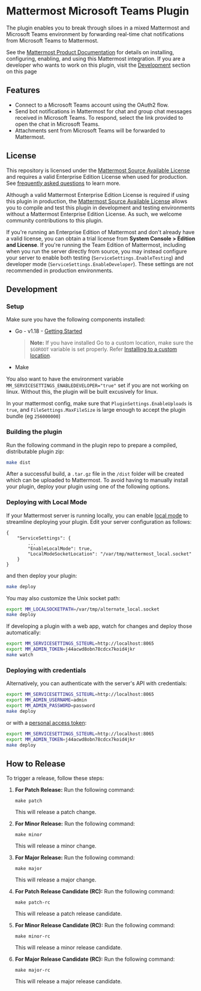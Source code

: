 # Mattermost Microsoft Teams Plugin

The plugin enables you to break through siloes in a mixed Mattermost and Microsoft Teams environment by forwarding real-time chat notifications from Microsoft Teams to Mattermost.

See the [Mattermost Product Documentation](https://docs.mattermost.com/integrate/ms-teams-interoperability.html) for details on installing, configuring, enabling, and using this Mattermost integration. If you are a developer who wants to work on this plugin, visit the [Development](#development) section on this page

## Features

- Connect to a Microsoft Teams account using the OAuth2 flow.
- Send bot notifications in Mattermost for chat and group chat messages received in Microsoft Teams. To respond, select the link provided to open the chat in Microsoft Teams.
- Attachments sent from Microsoft Teams will be forwarded to Mattermost.

## License

This repository is licensed under the [Mattermost Source Available License](LICENSE.txt) and requires a valid Enterprise Edition License when used for production. See [frequently asked questions](https://docs.mattermost.com/overview/faq.html#mattermost-source-available-license) to learn more.

Although a valid Mattermost Enterprise Edition License is required if using this plugin in production, the [Mattermost Source Available License](LICENSE.txt) allows you to compile and test this plugin in development and testing environments without a Mattermost Enterprise Edition License. As such, we welcome community contributions to this plugin.

If you're running an Enterprise Edition of Mattermost and don't already have a valid license, you can obtain a trial license from **System Console > Edition and License**. If you're running the Team Edition of Mattermost, including when you run the server directly from source, you may instead configure your server to enable both testing (`ServiceSettings.EnableTesting`) and developer mode (`ServiceSettings.EnableDeveloper`). These settings are not recommended in production environments.

## Development

### Setup

Make sure you have the following components installed:  

- Go - v1.18 - [Getting Started](https://golang.org/doc/install)
    > **Note:** If you have installed Go to a custom location, make sure the `$GOROOT` variable is set properly. Refer [Installing to a custom location](https://golang.org/doc/install#install).

- Make

You also want to have the environment variable `MM_SERVICESETTINGS_ENABLEDEVELOPER="true"` set if you are not working on linux. Without this, the plugin will be built excusively for linux.

In your mattermost config, make sure that `PluginSettings.EnableUploads` is `true`, and `FileSettings.MaxFileSize` is large enough to accept the plugin bundle (eg `256000000`)

### Building the plugin

Run the following command in the plugin repo to prepare a compiled, distributable plugin zip:

```bash
make dist
```

After a successful build, a `.tar.gz` file in the `/dist` folder will be created which can be uploaded to Mattermost. To avoid having to manually install your plugin, deploy your plugin using one of the following options.

### Deploying with Local Mode

If your Mattermost server is running locally, you can enable [local mode](https://docs.mattermost.com/administration/mmctl-cli-tool.html#local-mode) to streamline deploying your plugin. Edit your server configuration as follows:

```
{
    "ServiceSettings": {
        ...
        "EnableLocalMode": true,
        "LocalModeSocketLocation": "/var/tmp/mattermost_local.socket"
    }
}
```

and then deploy your plugin:

```bash
make deploy
```

You may also customize the Unix socket path:

```bash
export MM_LOCALSOCKETPATH=/var/tmp/alternate_local.socket
make deploy
```

If developing a plugin with a web app, watch for changes and deploy those automatically:

```bash
export MM_SERVICESETTINGS_SITEURL=http://localhost:8065
export MM_ADMIN_TOKEN=j44acwd8obn78cdcx7koid4jkr
make watch
```

### Deploying with credentials

Alternatively, you can authenticate with the server's API with credentials:

```bash
export MM_SERVICESETTINGS_SITEURL=http://localhost:8065
export MM_ADMIN_USERNAME=admin
export MM_ADMIN_PASSWORD=password
make deploy
```

or with a [personal access token](https://docs.mattermost.com/developer/personal-access-tokens.html):

```bash
export MM_SERVICESETTINGS_SITEURL=http://localhost:8065
export MM_ADMIN_TOKEN=j44acwd8obn78cdcx7koid4jkr
make deploy
```

## How to Release

To trigger a release, follow these steps:

1. **For Patch Release:** Run the following command:

    ```
    make patch
    ```

   This will release a patch change.

2. **For Minor Release:** Run the following command:

    ```
    make minor
    ```

   This will release a minor change.

3. **For Major Release:** Run the following command:

    ```
    make major
    ```

   This will release a major change.

4. **For Patch Release Candidate (RC):** Run the following command:

    ```
    make patch-rc
    ```

   This will release a patch release candidate.

5. **For Minor Release Candidate (RC):** Run the following command:

    ```
    make minor-rc
    ```

   This will release a minor release candidate.

6. **For Major Release Candidate (RC):** Run the following command:

    ```
    make major-rc
    ```

   This will release a major release candidate.
